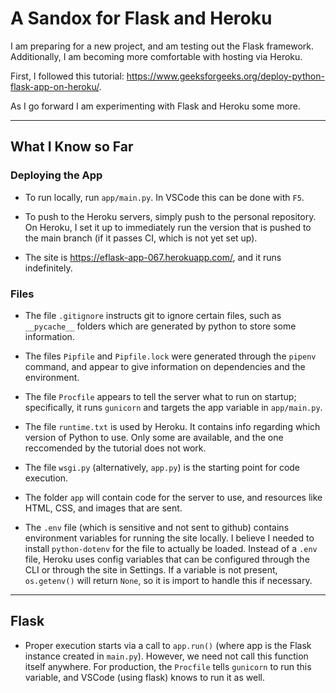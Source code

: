 
# A Sandox for Flask and Heroku

I am preparing for a new project, and am testing out the Flask framework.
Additionally, I am becoming more comfortable with hosting via Heroku.

First, I followed this tutorial: https://www.geeksforgeeks.org/deploy-python-flask-app-on-heroku/.

As I go forward I am experimenting with Flask and Heroku some more.

---

## What I Know so Far

### Deploying the App

- To run locally, run `app/main.py`. In VSCode this can be done with `F5`.

- To push to the Heroku servers, simply push to the personal repository. On
  Heroku, I set it up to immediately run the version that is pushed to the main
  branch (if it passes CI, which is not yet set up).

- The site is https://eflask-app-067.herokuapp.com/, and it runs indefinitely.

### Files

- The file `.gitignore` instructs git to ignore certain files, such as 
  `__pycache__` folders which are generated by python to store some information.

- The files `Pipfile` and `Pipfile.lock` were generated through the `pipenv` 
  command, and appear to give information on dependencies and the environment.

- The file `Procfile` appears to tell the server what to run on startup; 
  specifically, it runs `gunicorn` and targets the app variable in `app/main.py`.

- The file `runtime.txt` is used by Heroku. It contains info regarding which
  version of Python to use. Only some are available, and the one reccomended by
  the tutorial does not work.

- The file `wsgi.py` (alternatively, `app.py`) is the starting point for code 
  execution.

- The folder `app` will contain code for the server to use, and resources like 
  HTML, CSS, and images that are sent.

- The `.env` file (which is sensitive and not sent to github) contains environment
  variables for running the site locally. I believe I needed to install `python-dotenv`
  for the file to actually be loaded. Instead of a `.env` file, Heroku uses config
  variables that can be configured through the CLI or through the site in Settings.
  If a variable is not present, `os.getenv()` will return `None`, so it is import
  to handle this if necessary.

---

## Flask

- Proper execution starts via a call to `app.run()` (where app is the Flask 
  instance created in `main.py`). However, we need not call this function itself
  anywhere. For production, the `Procfile` tells `gunicorn` to run this 
  variable, and VSCode (using flask) knows to run it as well.
